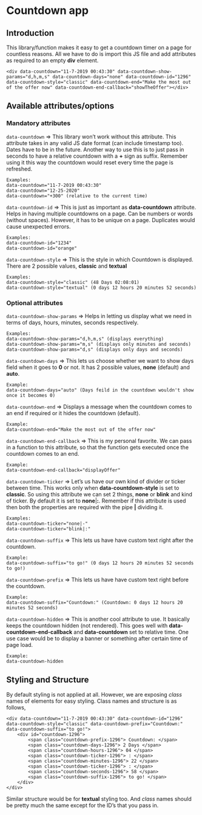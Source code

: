 # Countdown app


## Introduction
This library/function makes it easy to get a countdown timer on a page for countless reasons. All we have to do is import this JS file and add attributes as required to an empty **div** element.


```
<div data-countdown="11-7-2019 00:43:30" data-countdown-show-params="d,h,m,s" data-countdown-days="none" data-countdown-id="1296" data-countdown-style="classic" data-countdown-end="Make the most out of the offer now" data-countdown-end-callback="showTheOffer"></div>
```


## Available attributes/options

### Mandatory attributes

`data-countdown` => This library won’t work without this attribute. This attribute takes in any valid JS date format (can include timestamp too). Dates have to be in the future.
	Another way to use this is to just pass in seconds to have a relative countdown with a **+** sign as suffix. Remember using it this way the countdown would reset every time the page is refreshed.
```
Examples: 
data-countdown="11-7-2019 00:43:30"
data-countdown="12-25-2020"
data-countdown="+300" (relative to the current time)
```



`data-countdown-id` => This is just as important as **data-countdown** attribute. Helps in having multiple countdowns on a page. Can be numbers or words (without spaces). However, it has to be unique on a page. Duplicates would cause unexpected errors.
```
Examples:
data-countdown-id="1234"
data-countdown-id="orange"
```



`data-countdown-style` => This is the style in which Countdown is displayed. There are 2 possible values, **classic** and **textual**
```
Examples:
data-countdown-style="classic" (48 Days 02:08:01)
data-countdown-style="textual" (0 days 12 hours 20 minutes 52 seconds)
```


### Optional attributes

`data-countdown-show-params` => Helps in letting us display what we need in terms of days, hours, minutes, seconds respectively.
```
Examples:
data-countdown-show-params="d,h,m,s" (displays everything)
data-countdown-show-params="m,s" (displays only minutes and seconds)
data-countdown-show-params="d,s" (displays only days and seconds)
```



`data-countdown-days` => This lets us choose whether we want to show days field when it goes to **0** or not. It has 2 possible values, **none** (default) and **auto**.
```
Example:
data-countdown-days="auto" (Days feild in the countdown wouldn't show once it becomes 0)
```




`data-countdown-end` => Displays a message when the countdown comes to an end if required or it hides the countdown (default).
```
Example:
data-countdown-end="Make the most out of the offer now"
```



`data-countdown-end-callback` => This is my personal favorite. We can pass in a function to this attribute, so that the function gets executed once the countdown comes to an end.
```
Example:
data-countdown-end-callback="displayOffer"
```



`data-countdown-ticker` => Let’s us have our own kind of divider or ticker between time. This works only when **data-countdown-style** is set to **classic**. So using this attribute we can set 2 things, **none** or **blink** and kind of ticker. By default it is set to **none**|**:**. Remember if this attribute is used then both the properties are required with the pipe **|** dividing it.
```
Examples:
data-countdown-ticker="none|-"
data-countdown-ticker="blink|:"
```



`data-countdown-suffix` => This lets us have have custom text right after the countdown.
```
Example:
data-countdown-suffix="to go!" (0 days 12 hours 20 minutes 52 seconds to go!)
```



`data-countdown-prefix` => This lets us have have custom text right before the countdown.
```
Example:
data-countdown-suffix="Countdown:" (Countdown: 0 days 12 hours 20 minutes 52 seconds)
```



`data-countdown-hidden` => This is another cool attribute to use. It basically keeps the countdown hidden (not rendered). This goes well with **data-countdown-end-callback** and **data-countdown** set to relative time. One use case would be to display a banner or something after certain time of page load.
```
Example:
data-countdown-hidden
```


## Styling and Structure
By default styling is not applied at all. However, we are exposing _class_ names of elements for easy styling. Class names and structure is as follows, 

```
<div data-countdown="11-7-2019 00:43:30" data-countdown-id="1296" data-countdown-style="classic" data-countdown-prefix="Countdown:" data-countdown-suffix="to go!">
	<div id="countdown-1296">
		<span class="countdown-prefix-1296"> Countdown: </span>
		<span class="countdown-days-1296"> 2 Days </span>
		<span class="countdown-hours-1296"> 04 </span>
		<span class="countdown-ticker-1296"> : </span>
		<span class="countdown-minutes-1296"> 22 </span>
		<span class="countdown-ticker-1296"> : </span>
		<span class="countdown-seconds-1296"> 58 </span>
		<span class="countdown-suffix-1296"> to go! </span>
	</div>
</div>
```

Similar structure would be for **textual** styling too. And _class_ names should be pretty much the same except for the ID’s that you pass in.

